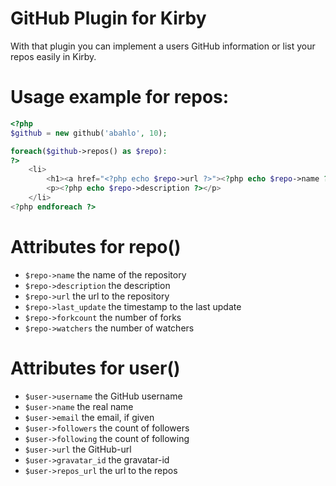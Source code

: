 GitHub Plugin for Kirby
=======================

With that plugin you can implement a users GitHub information or list your repos easily in Kirby.

Usage example for repos:
========================
```php
<?php
$github = new github('abahlo', 10);

foreach($github->repos() as $repo):
?>
    <li>
        <h1><a href="<?php echo $repo->url ?>"><?php echo $repo->name ?></a></h1>
        <p><?php echo $repo->description ?></p>
    </li>
<?php endforeach ?>
```

Attributes for repo()
=====================
- `$repo->name` the name of the repository
- `$repo->description` the description
- `$repo->url` the url to the repository
- `$repo->last_update` the timestamp to the last update
- `$repo->forkcount` the number of forks
- `$repo->watchers` the number of watchers

Attributes for user()
=====================
- `$user->username` the GitHub username
- `$user->name` the real name
- `$user->email` the email, if given
- `$user->followers` the count of followers
- `$user->following` the count of following
- `$user->url` the GitHub-url
- `$user->gravatar_id` the gravatar-id
- `$user->repos_url` the url to the repos
